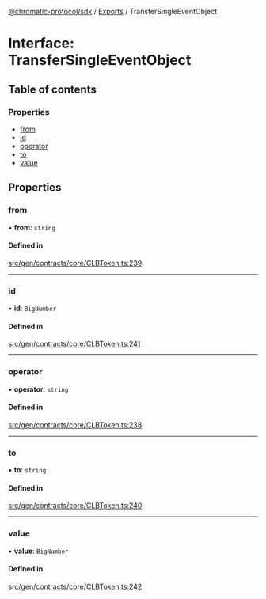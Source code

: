 [@chromatic-protocol/sdk](../README.md) / [Exports](../modules.md) / TransferSingleEventObject

# Interface: TransferSingleEventObject

## Table of contents

### Properties

- [from](TransferSingleEventObject.md#from)
- [id](TransferSingleEventObject.md#id)
- [operator](TransferSingleEventObject.md#operator)
- [to](TransferSingleEventObject.md#to)
- [value](TransferSingleEventObject.md#value)

## Properties

### from

• **from**: `string`

#### Defined in

[src/gen/contracts/core/CLBToken.ts:239](https://github.com/chromatic-protocol/sdk/blob/10aa618/src/gen/contracts/core/CLBToken.ts#L239)

___

### id

• **id**: `BigNumber`

#### Defined in

[src/gen/contracts/core/CLBToken.ts:241](https://github.com/chromatic-protocol/sdk/blob/10aa618/src/gen/contracts/core/CLBToken.ts#L241)

___

### operator

• **operator**: `string`

#### Defined in

[src/gen/contracts/core/CLBToken.ts:238](https://github.com/chromatic-protocol/sdk/blob/10aa618/src/gen/contracts/core/CLBToken.ts#L238)

___

### to

• **to**: `string`

#### Defined in

[src/gen/contracts/core/CLBToken.ts:240](https://github.com/chromatic-protocol/sdk/blob/10aa618/src/gen/contracts/core/CLBToken.ts#L240)

___

### value

• **value**: `BigNumber`

#### Defined in

[src/gen/contracts/core/CLBToken.ts:242](https://github.com/chromatic-protocol/sdk/blob/10aa618/src/gen/contracts/core/CLBToken.ts#L242)
